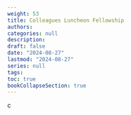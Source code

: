 ```yaml
---
weight: 53
title: Colleagues Luncheon Fellowship
authors: 
categories: null
description: 
draft: false
date: "2024-08-27"
lastmod: "2024-08-27"
series: null
tags:
toc: true
bookCollapseSection: true
---
```



c


